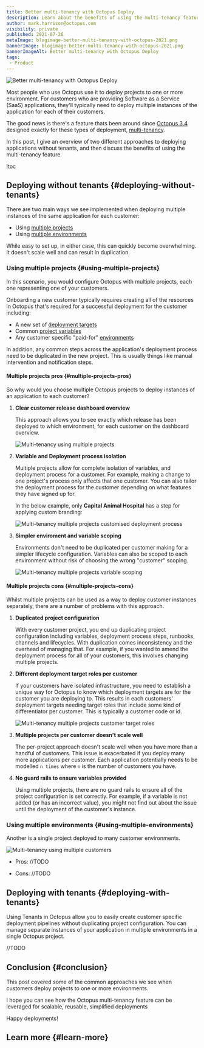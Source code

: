```yaml
---
title: Better multi-tenancy with Octopus Deploy
description: Learn about the benefits of using the multi-tenancy feature in Octopus Deploy.
author: mark.harrison@octopus.com
visibility: private
published: 2021-07-26
metaImage: blogimage-better-multi-tenancy-with-octopus-2021.png
bannerImage: blogimage-better-multi-tenancy-with-octopus-2021.png
bannerImageAlt: Better multi-tenancy with Octopus Deploy
tags:
 - Product
---
```


![Better multi-tenancy with Octopus Deploy](blogimage-better-multi-tenancy-with-octopus-2021.png)

Most people who use Octopus use it to deploy projects to one or more environment. For customers who are providing Software as a Service (SaaS) applications, they'll typically need to deploy multiple instances of the application for each of their customers.

The good news is there's a feature thats been around since [Octopus 3.4](https://octopus.com/blog/whats-new-multi-tenant-deployments) designed exactly for these types of deployment, [multi-tenancy](https://octopus.com/docs/deployments/patterns/multi-tenant-deployments).

In this post, I give an overview of two different approaches to deploying applications without tenants, and then discuss the benefits of using the multi-tenancy feature.

!toc

## Deploying without tenants {#deploying-without-tenants}

There are two main ways we see implemented when deploying multiple instances of the same application for each customer:

- Using [multiple projects](#using-multiple-projects)
- Using [multiple environments](#uing-multiple-environments)

While easy to set up, in either case, this can quickly become overwhelming. It doesn't scale well and can result in duplication.

### Using multiple projects {#using-multiple-projects}

In this scenario, you would configure Octopus with multiple projects, each one representing one of your customers. 

Onboarding a new customer typically requires creating all of the resources in Octopus that's required for a successful deployment for the customer including:

- A new set of [deployment targets](https://octopus.com/docs/infrastructure/deployment-targets)
- Common [project variables](https://octopus.com/docs/projects/variables)
- Any customer specific "paid-for" [environments](https://octopus.com/docs/infrastructure/environments)

In addition, any common steps across the application's deployment process need to be duplicated in the new project. This is usually things like manual intervention and notification steps.

#### Multiple projects pros {#multiple-projects-pros}

So why would you choose multiple Octopus projects to deploy instances of an application to each customer?

1. **Clear customer release dashboard overview**

    This approach allows you to see exactly which release has been deployed to which environment, for each customer on the dashboard overview.

    ![Multi-tenancy using multiple projects](multiple-projects.png)

1. **Variable and Deployment process isolation**

    Multiple projects allow for complete isolation of variables, and deployment process for a customer. For example, making a change to one project's process only affects that one customer. You can also tailor the deployment process for the customer depending on what features they have signed up for. 

    In the below example, only **Capital Animal Hospital** has a step for applying custom branding:

    ![Multi-tenancy multiple projects customised deployment process](multiple-projects-customised-deployment-process.png)

1. **Simpler enviroment and variable scoping**

    Environments don't need to be duplicated per customer making for a simpler lifecycle configuration. Variables can also be scoped to each environment without risk of choosing the wrong "customer" scoping.

    ![Multi-tenancy multiple projects variable scoping](multiple-projects-variable-scoping.png)

#### Multiple projects cons {#multiple-projects-cons}

Whilst multiple projects can be used as a way to deploy customer instances separately, there are a number of problems with this approach.

1. **Duplicated project configuration**

    With every customer project, you end up duplicating project configuration including variables, deployment process steps, runbooks, channels and lifecycles. With duplication comes inconsistency and the overhead of managing that. For example, if you wanted to amend the deployment process for all of your customers, this involves changing multiple projects.

1. **Different deployment target roles per customer**

    If your customers have isolated infrastructure, you need to establish a unique way for Octopus to know which deployment targets are for the customer you are deploying to. This results in each customers' deployment targets needing target roles that include some kind of differentiator per customer. This is typically a customer code or id.

    ![Multi-tenancy multiple projects customer target roles](multiple-projects-customer-target-roles.png)

1. **Multiple projects per customer doesn't scale well**

    The per-project approach doesn't scale well when you have more than a handful of customers. This issue is exacerbated if you deploy many more applications per customer. Each application potentially needs to be modelled `n times` where `n` is the number of customers you have.

1. **No guard rails to ensure variables provided**

    Using multiple projects, there are no guard rails to ensure all of the project configuration is set correctly. For example, if a variable is not added (or has an incorrect value), you might not find out about the issue until the deployment of the customer's instance.

### Using multiple environments {#using-multiple-environments}

Another is a single project deployed to many customer environments. 

![Multi-tenancy using multiple customers](multiple-projects.png)

- Pros: //TODO

- Cons: //TODO

## Deploying with tenants {#deploying-with-tenants}

Using Tenants in Octopus allow you to easily create customer specific deployment pipelines without duplicating project configuration. You can manage separate instances of your application in multiple environments in a single Octopus project.

//TODO

## Conclusion {#conclusion}

This post covered some of the common approaches we see when customers deploy projects to one or more environments.

I hope you can see how the Octopus multi-tenancy feature can be leveraged for scalable, reusable, simplified deployments

Happy deployments!

## Learn more {#learn-more}
